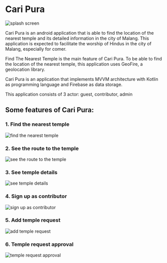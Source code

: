# Cari Pura

![splash screen](https://user-images.githubusercontent.com/48062932/92004204-84e7e280-ed74-11ea-890c-6a0948fef27f.png)

Cari Pura is an android application that is able to find the location of the nearest temple and its detailed information in the city of Malang. This application is expected to facilitate the worship of Hindus in the city of Malang, especially for comer.

Find The Nearest Temple is the main feature of Cari Pura. To be able to find the location of the nearest temple, this application uses GeoFire, a geolocation library.

Cari Pura is an application that implements MVVM architecture with Kotlin as programming language and Firebase as data storage.

This application consists of 3 actor: guest, contributor, admin

## Some features of Cari Pura:
### 1. Find the nearest temple

![find the nearest temple](https://user-images.githubusercontent.com/48062932/92002773-d000f600-ed72-11ea-8bb6-7bba9b4f5b0c.png)

### 2. See the route to the temple

![see the route to the temple](https://user-images.githubusercontent.com/48062932/92002845-e4dd8980-ed72-11ea-93fe-54fccff80d5b.png)

### 3. See temple details

![see temple details](https://user-images.githubusercontent.com/48062932/92002902-f6bf2c80-ed72-11ea-926f-db563d501224.png)

### 4. Sign up as contributor

![sign up as contributor](https://user-images.githubusercontent.com/48062932/92002977-0c345680-ed73-11ea-96ed-99131e288c52.png)

### 5. Add temple request

![add temple request](https://user-images.githubusercontent.com/48062932/92003054-23734400-ed73-11ea-88a2-99ea3ec8abbb.png)

### 6. Temple request approval

![temple request approval](https://user-images.githubusercontent.com/48062932/92003303-73eaa180-ed73-11ea-932c-23e3b62e6911.png)
